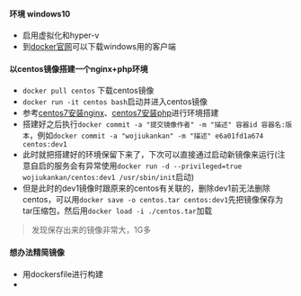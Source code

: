 #### 环境 windows10
- 启用虚拟化和hyper-v
- 到[docker官网](https://hub.docker.com/?overlay=onboarding)可以下载windows用的客户端

#### 以centos镜像搭建一个nginx+php环境
- `docker pull centos` 下载centos镜像
- `docker run -it centos bash`启动并进入centos镜像
- 参考[centos7安装nginx](linux/centos7安装nginx.md)、[centos7安装php](linux/centos7安装php.md)进行环境搭建
- 搭建好之后执行`docker commit -a "提交镜像作者" -m "描述" 容器id 容器名:版本`，例如`docker commit -a "wojiukankan" -m "描述" e6a01fd1a674 centos:dev1`
- 此时就把搭建好的环境保留下来了，下次可以直接通过启动新镜像来运行(注意自启的服务会有异常使用`docker run -d --privileged=true wojiukankan/centos:dev1 /usr/sbin/init`启动)
- 但是此时的dev1镜像时跟原来的centos有关联的，删除dev1前无法删除centos，可以用`docker save -o centos.tar centos:dev1`先把镜像保存为tar压缩包，然后用`docker load -i ./centos.tar`加载
> 发现保存出来的镜像非常大，1G多
#### 想办法精简镜像
- 用dockersfile进行构建
-  